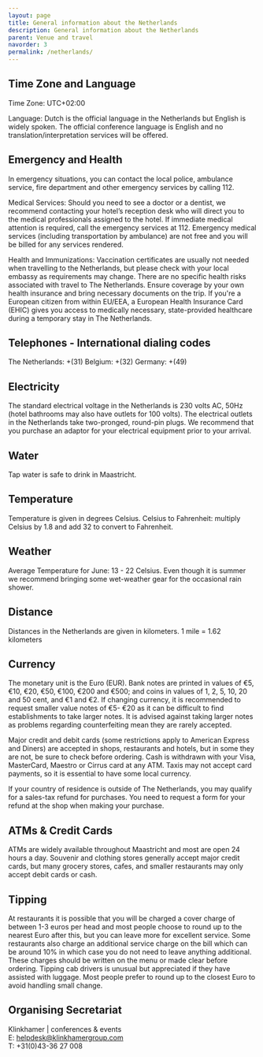 ```yaml
---
layout: page
title: General information about the Netherlands 
description: General information about the Netherlands 
parent: Venue and travel
navorder: 3
permalink: /netherlands/
---
```



Time Zone and Language
----------------------
Time Zone: UTC+02:00

Language: Dutch is the official language in the Netherlands but English is widely spoken.
The official conference language is English and no translation/interpretation services will be offered.

Emergency and Health
--------------------
In emergency situations, you can contact the local police, ambulance service, fire department and other emergency services by calling 112.

Medical Services:
Should you need to see a doctor or a dentist, we recommend contacting your hotel’s reception desk who will direct you to the medical professionals assigned to the hotel. If immediate medical attention is required, call the emergency services at 112. Emergency medical services (including transportation by ambulance) are not free and you will be billed for any services rendered.

Health and Immunizations:
Vaccination certificates are usually not needed when travelling to the Netherlands, but please check with your local embassy as requirements may change.
There are no specific health risks associated with travel to The Netherlands. Ensure coverage by your own health insurance and bring necessary documents on the trip. If you're a European citizen from within EU/EEA, a European Health Insurance Card (EHIC) gives you access to medically necessary, state-provided healthcare during a temporary stay in The Netherlands.

Telephones - International dialing codes
----------------------------------------
The Netherlands: +(31)
Belgium: +(32)
Germany: +(49)

Electricity
-----------
The standard electrical voltage in the Netherlands is 230 volts AC, 50Hz (hotel bathrooms may also have outlets for 100 volts). The electrical outlets in the Netherlands take two-pronged, round-pin plugs. We recommend that you purchase an adaptor for your electrical equipment prior to your arrival.

Water
-----
Tap water is safe to drink in Maastricht.

Temperature
-----------
Temperature is given in degrees Celsius.
Celsius to Fahrenheit: multiply Celsius by 1.8 and add 32 to convert to Fahrenheit.

Weather
-------
Average Temperature for June: 13 - 22 Celsius. Even though it is summer we recommend bringing some wet-weather gear for the occasional rain shower.

Distance
--------
Distances in the Netherlands are given in kilometers.
1 mile = 1.62 kilometers

Currency
--------
The monetary unit is the Euro (EUR). Bank notes are printed in values of €5, €10, €20, €50, €100, €200 and €500; and coins in values of 1, 2, 5, 10, 20 and 50 cent, and €1 and €2. If changing currency, it is recommended to request smaller value notes of €5- €20 as it can be difficult to find establishments to take larger notes. It is advised against taking larger notes as problems regarding counterfeiting mean they are rarely accepted.

Major credit and debit cards (some restrictions apply to American Express and Diners) are accepted in shops, restaurants and hotels, but in some they are not, be sure to check before ordering. Cash is withdrawn with your Visa, MasterCard, Maestro or Cirrus card at any ATM. Taxis may not accept card payments, so it is essential to have some local currency.

If your country of residence is outside of The Netherlands, you may qualify for a sales-tax refund for purchases. You need to request a form for your refund at the shop when making your purchase.

ATMs & Credit Cards
-------------------
ATMs are widely available throughout Maastricht and most are open 24 hours a day. Souvenir and clothing stores generally accept major credit cards, but many grocery stores, cafes, and smaller restaurants may only accept debit cards or cash.

Tipping
-------
At restaurants it is possible that you will be charged a cover charge of between 1-3 euros per head and most people choose to round up to the nearest Euro after this, but you can leave more for excellent service. Some restaurants also charge an additional service charge on the bill which can be around 10% in which case you do not need to leave anything additional. These charges should be written on the menu or made clear before ordering. Tipping cab drivers is unusual but appreciated if they have assisted with luggage. Most people prefer to round up to the closest Euro to avoid handling small change.

Organising Secretariat
----------------------
Klinkhamer | conferences & events  
E: helpdesk@klinkhamergroup.com  
T: +31(0)43-36 27 008

